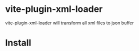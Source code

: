 # vite-plugin-xml-loader

vite-plugin-xml-loader will transform all xml files to json buffer

# Install
